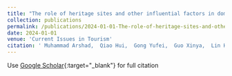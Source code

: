 ```yaml
---
title: "The role of heritage sites and other influential factors in domestic tourism inflow to Australian states: a gravity model approach"
collection: publications
permalink: /publications/2024-01-01-The-role-of-heritage-sites-and-other-influential-factors-in-domestic-tourism-inflow-to-Australian-states-a-gravity-model-approach
date: 2024-01-01
venue: 'Current Issues in Tourism'
citation: ' Muhammad Arshad,  Qiao Hui,  Gong Yufei,  Guo Xinya,  Lin Haiying,  Baoyin Dureng, &quot;The role of heritage sites and other influential factors in domestic tourism inflow to Australian states: a gravity model approach.&quot; Current Issues in Tourism, 2024.'
---
```

Use [Google Scholar](https://scholar.google.com/scholar?q=The+role+of+heritage+sites+and+other+influential+factors+in+domestic+tourism+inflow+to+Australian+states:+a+gravity+model+approach){:target="_blank"} for full citation